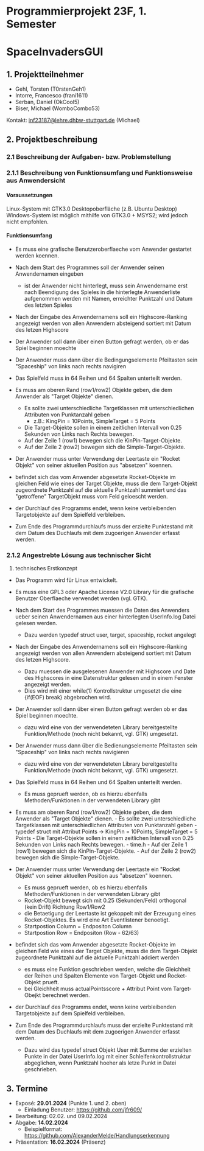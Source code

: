 # Programmierprojekt 23F, 1. Semester
# SpaceInvadersGUI

## 1. Projektteilnehmer
- Gehl, Torsten 	(T0rstenGeh1)
- Intorre, Francesco 	(frani1611)
- Serban, Daniel 	(OkCool5)
- Biser, Michael 	(WomboCombo53)

Kontakt: inf23187@lehre.dhbw-stuttgart.de (Michael)

## 2. Projektbeschreibung

### 2.1  Beschreibung der Aufgaben- bzw. Problemstellung

### 2.1.1 Beschreibung von Funktionsumfang und Funktionsweise aus Anwendersicht
#### Voraussetzungen
Linux-System mit GTK3.0 Desktopoberfläche (z.B. Ubuntu Desktop)
Windows-System ist möglich mithilfe von GTK3.0 + MSYS2; wird jedoch nicht empfohlen.

#### Funktionsumfang
- Es muss eine grafische Benutzeroberflaeche vom Anwender gestartet werden koennen.

- Nach dem Start des Programmes soll der Anwender seinen Anwendernamen eingeben
	- ist der Anwender nicht hinterlegt, muss sein Anwendername erst nach Beendigung des Spieles in die hinterlegte Anwenderliste aufgenommen werden mit Namen, erreichter Punktzahl und Datum des letzten Spieles 

- Nach der Eingabe des Anwendernamens soll ein Highscore-Ranking angezeigt werden von allen Anwendern absteigend sortiert mit Datum des letzen Highscore

- Der Anwender soll dann über einen Button gefragt werden, ob er das Spiel beginnen moechte

- Der Anwender muss dann über die Bedingungselemente Pfeiltasten sein "Spaceship" von links nach rechts navigiren

- Das Spielfeld muss in 64 Reihen und 64 Spalten unterteilt werden.

- Es muss am oberen Rand (row1/row2) Objekte geben, die dem Anwender als "Target Objekte" dienen.
	- Es sollte zwei unterschiedliche Targetklassen mit unterschiedlichen Attributen von Punktanzahl geben 
		- z.B.: KingPin = 10Points, SimpleTarget = 5 Points
	- Die Target-Objekte sollen in einem zeitlichen Intervall von 0.25 Sekunden von Links nach Rechts bewegen.
	- Auf der Zeile 1 (row1) bewegen sich die KinPin-Target-Objekte.
	- Auf der Zeile 2 (row2) bewegen sich die Simple-Target-Objekte.

- Der Anwender muss unter Verwendung der Leertaste ein "Rocket Objekt" von seiner aktuellen Position aus "absetzen" koennen.

- befindet sich das vom Anwender abgesetzte Rocket-Objekte im gleichen Feld wie eines der Target Objekte, muss die dem Target-Objekt zugeordnete Punktzahl auf die aktuelle Punktzahl summiert und das "getroffene" TargetObjekt muss vom Feld geloescht werden.

- der Durchlauf des Programms endet, wenn keine verbleibenden Targetobjekte auf dem Spielfeld verbleiben.

- Zum Ende des Programmdurchlaufs muss der erzielte Punktestand mit dem Datum des Duchlaufs mit dem zugoerigen Anwender erfasst werden.

### 2.1.2  Angestrebte Lösung aus technischer Sicht

1. technisches Erstkonzept 
- Das Programm wird für Linux entwickelt.

- Es muss eine GPL3 oder Apache License V2.0 Library für die grafische Benutzer Oberflaeche verwendet werden (vgl. GTK).

- Nach dem Start des Programmes muessen die Daten des Anwenders ueber seinen Anwendernamen aus einer hinterlegten UserInfo.log Datei gelesen werden.
	- Dazu werden typedef struct user, target, spaceship, rocket angelegt

- Nach der Eingabe des Anwendernamens soll ein Highscore-Ranking angezeigt werden von allen Anwendern absteigend sortiert mit Datum des letzen Highscore.
	- Dazu muessen die ausgelesenen Anwender mit Highscore und Date des Highscores in eine Datenstruktur gelesen und in einem Fenster angezeigt werden.
	- Dies wird mit einer while(1) Kontrollstruktur umgesetzt die eine {if(EOF) break} abgebrochen wird. 


- Der Anwender soll dann über einen Button gefragt werden ob er das Spiel beginnen moechte.
	- dazu wird eine von der verwendeteten Library bereitgestellte Funktion/Methode (noch nicht bekannt, vgl. GTK) umgesetzt.

- Der Anwender muss dann über die Bedienungselemente Pfeiltasten sein "Spaceship" von links nach rechts navigieren
	- dazu wird eine von der verwendeteten Library bereitgestellte Funktion/Methode (noch nicht bekannt, vgl. GTK) umgesetzt.

- Das Spielfeld muss in 64 Reihen und 64 Spalten unterteilt werden.
	- Es muss geprueft werden, ob es hierzu ebenfalls Methoden/Funktionen in der verwendeten Library gibt

- Es muss am oberen Rand (row1/row2) Objekte geben, die dem Anwender als "Target Objekte" dienen.
        - Es sollte zwei unterschiedliche Targetklassen mit unterschiedlichen Attributen von Punktanzahl geben 
                - typedef struct mit Attribut Points ->  KingPin = 10Points, SimpleTarget = 5 Points
        - Die Target-Objekte sollen in einem zeitlichen Intervall von 0.25 Sekunden von Links nach Rechts bewegen.
		- time.h
        - Auf der Zeile 1 (row1) bewegen sich die KinPin-Target-Objekte.
        - Auf der Zeile 2 (row2) bewegen sich die Simple-Target-Objekte.

- Der Anwender muss unter Verwendung der Leertaste ein "Rocket Objekt" von seiner aktuellen Position aus "absetzen" koennen.
	- Es muss geprueft werden, ob es hierzu ebenfalls Methoden/Funktionen in der verwendeten Library gibt
	- Rocket-Objekt bewegt sich mit 0.25 (Sekunden/Feld) orthogonal (kein Drift) Richtung Row1/Row2
	- die Betaetigung der Leertaste ist gekoppelt mit der Erzeugung eines Rocket-Objektes. Es wird eine Art Eventlistener benoetigt.
	- Startpostion Column = Endpositon Column
	- Startpostion Row = Endpositon (Row - 62/63)

- befindet sich das vom Anwender abgesetzte Rocket-Objekte im gleichen Feld wie eines der Target Objekte, muss die dem Target-Objekt zugeordnete Punktzahl auf die aktuelle Punktzahl addiert werden
	- es muss eine Funktion geschrieben werden, welche die Gleichheit der Reihen und Spalten Elemente von Target-Objekt und Rocket-Objekt prueft.
	- bei Gleichheit muss actualPointsscore + Attribut Point vom Target-Obejkt berechnet werden.

- der Durchlauf des Programms endet, wenn keine verbleibenden Targetobjekte auf dem Spielfeld verbleiben.

- Zum Ende des Programmdurchlaufs muss der erzielte Punktestand mit dem Datum des Duchlaufs mit dem zugoerigen Anwender erfasst werden.
	- Dazu wird das typedef struct Objekt User mit Summe der erzielten Punkte in der Datei UserInfo.log mit einer Schleifenkontrollstruktur abgeglichen, wenn Punktzahl hoeher als letze Punkt in Datei geschrieben.

## 3. Termine
- Exposé: **29.01.2024** (Punkte 1. und 2. oben)
	- Einladung Benutzer: https://github.com/jfr609/
- Bearbeitung: 02.02. und 09.02.2024
- Abgabe: **14.02.2024** 
	- Beispielformat: https://github.com/AlexanderMelde/Handlungserkennung
- Präsentation: **16.02.2024** (Präsenz)
